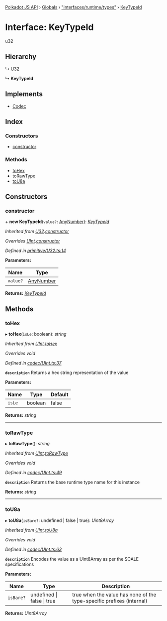 [Polkadot JS API](../README.md) › [Globals](../globals.md) › ["interfaces/runtime/types"](../modules/_interfaces_runtime_types_.md) › [KeyTypeId](_interfaces_runtime_types_.keytypeid.md)

# Interface: KeyTypeId

u32

## Hierarchy

  ↳ [U32](../classes/_primitive_u32_.u32.md)

  ↳ **KeyTypeId**

## Implements

* [Codec](_types_.codec.md)

## Index

### Constructors

* [constructor](_interfaces_runtime_types_.keytypeid.md#constructor)

### Methods

* [toHex](_interfaces_runtime_types_.keytypeid.md#tohex)
* [toRawType](_interfaces_runtime_types_.keytypeid.md#torawtype)
* [toU8a](_interfaces_runtime_types_.keytypeid.md#tou8a)

## Constructors

###  constructor

\+ **new KeyTypeId**(`value?`: [AnyNumber](../modules/_types_.md#anynumber)): *[KeyTypeId](_interfaces_runtime_types_.keytypeid.md)*

*Inherited from [U32](../classes/_primitive_u32_.u32.md).[constructor](../classes/_primitive_u32_.u32.md#constructor)*

*Overrides [UInt](../classes/_codec_uint_.uint.md).[constructor](../classes/_codec_uint_.uint.md#constructor)*

*Defined in [primitive/U32.ts:14](https://github.com/polkadot-js/api/blob/739625c/packages/types/src/primitive/U32.ts#L14)*

**Parameters:**

Name | Type |
------ | ------ |
`value?` | [AnyNumber](../modules/_types_.md#anynumber) |

**Returns:** *[KeyTypeId](_interfaces_runtime_types_.keytypeid.md)*

## Methods

###  toHex

▸ **toHex**(`isLe`: boolean): *string*

*Inherited from [UInt](../classes/_codec_uint_.uint.md).[toHex](../classes/_codec_uint_.uint.md#tohex)*

*Overrides void*

*Defined in [codec/UInt.ts:37](https://github.com/polkadot-js/api/blob/739625c/packages/types/src/codec/UInt.ts#L37)*

**`description`** Returns a hex string representation of the value

**Parameters:**

Name | Type | Default |
------ | ------ | ------ |
`isLe` | boolean | false |

**Returns:** *string*

___

###  toRawType

▸ **toRawType**(): *string*

*Inherited from [UInt](../classes/_codec_uint_.uint.md).[toRawType](../classes/_codec_uint_.uint.md#torawtype)*

*Overrides void*

*Defined in [codec/UInt.ts:49](https://github.com/polkadot-js/api/blob/739625c/packages/types/src/codec/UInt.ts#L49)*

**`description`** Returns the base runtime type name for this instance

**Returns:** *string*

___

###  toU8a

▸ **toU8a**(`isBare?`: undefined | false | true): *Uint8Array*

*Inherited from [UInt](../classes/_codec_uint_.uint.md).[toU8a](../classes/_codec_uint_.uint.md#tou8a)*

*Overrides void*

*Defined in [codec/UInt.ts:63](https://github.com/polkadot-js/api/blob/739625c/packages/types/src/codec/UInt.ts#L63)*

**`description`** Encodes the value as a Uint8Array as per the SCALE specifications

**Parameters:**

Name | Type | Description |
------ | ------ | ------ |
`isBare?` | undefined &#124; false &#124; true | true when the value has none of the type-specific prefixes (internal)  |

**Returns:** *Uint8Array*
